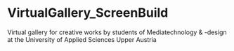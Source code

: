 # VirtualGallery_ScreenBuild
Virtual gallery for creative works by students of Mediatechnology &amp; -design at the University of Applied Sciences Upper Austria
